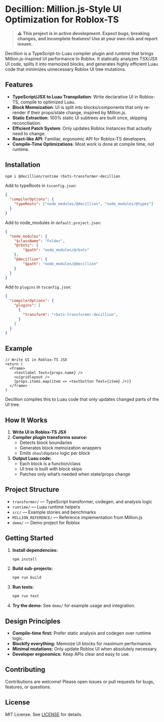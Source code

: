 # Decillion: Million.js-Style UI Optimization for Roblox-TS

> **⚠️ This project is in active development. Expect bugs, breaking changes, and incomplete features! Use at your own risk and report issues.**

Decillion is a TypeScript-to-Luau compiler plugin and runtime that brings Million.js-inspired UI performance to Roblox. It statically analyzes TSX/JSX UI code, splits it into memoized blocks, and generates highly efficient Luau code that minimizes unnecessary Roblox UI tree mutations.

## Features

- **TypeScript/JSX to Luau Transpilation**: Write declarative UI in Roblox-TS, compile to optimized Luau.
- **Block Memoization**: UI is split into blocks/components that only re-render if their props/state change, inspired by Million.js.
- **Static Extraction**: 100% static UI subtrees are built once, skipping reconciliation.
- **Efficient Patch System**: Only updates Roblox Instances that actually need to change.
- **Roact-like API**: Familiar, ergonomic API for Roblox-TS developers.
- **Compile-Time Optimizations**: Most work is done at compile time, not runtime.

## Installation
```sh
npm i @decillion/runtime rbxts-transformer-decillion
```

Add to typeRoots in `tsconfig.json`:
```json
{
  "compilerOptions": {
    "typeRoots": ["node_modules/@decillion", "node_modules/@types"]
  }
}
```

Add to node_modules in `default.project.json`:
```json
{
  "node_modules": {
    "$className": "Folder",
    "@rbxts": {
        "$path": "node_modules/@rbxts"
    },
    "@decillion": {
        "$path": "node_modules/@decillion"
    }
  }
}
```

Add to `plugins` in `tsconfig.json`:
```json
{
  "compilerOptions": {
    "plugins": [
      {
        "transform": "rbxts-transformer-decillion",
      }
    ]
  }
}
```

## Example

```tsx
// Write UI in Roblox-TS JSX
return (
  <frame>
    <textlabel Text={props.name} />
    <uigridlayout />
    {props.items.map(item => <textbutton Text={item} />)}
  </frame>
)
```

Decillion compiles this to Luau code that only updates changed parts of the UI tree.

## How It Works

1. **Write UI in Roblox-TS JSX**
2. **Compiler plugin transforms source:**
   - Detects block boundaries
   - Generates block memoization wrappers
   - Emits `shouldUpdate` logic per block
3. **Output Luau code:**
   - Each block is a function/class
   - UI tree is built with block skips
   - Patches only what’s needed when state/props change

## Project Structure

- `transformer/` — TypeScript transformer, codegen, and analysis logic
- `runtime/` — Luau runtime helpers
- `src/` — Example stories and benchmarks
- `MILLION_REFERENCE/` — Reference implementation from Million.js
- `demo/` — Demo project for Roblox

## Getting Started

1. **Install dependencies:**
   ```sh
   npm install
   ```
2. **Build sub-projects:**
   ```sh
   npm run build
   ```
3. **Run tests:**
   ```sh
   npm run test
   ```
4. **Try the demo:**
   See `demo/` for example usage and integration.

## Design Principles

- **Compile-time first:** Prefer static analysis and codegen over runtime logic.
- **Blockify everything:** Memoize UI blocks for maximum performance.
- **Minimal mutations:** Only update Roblox UI when absolutely necessary.
- **Developer ergonomics:** Keep APIs clear and easy to use.

## Contributing

Contributions are welcome! Please open issues or pull requests for bugs, features, or questions.

## License

MIT License. See [LICENSE](LICENSE) for details.
